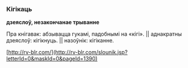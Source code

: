 ### Кігікаць
**дзеяслоў, незакончанае трыванне**

Пра кнігавак: абзывацца гукамі, падобнымі на «кігі». || аднакратны дзеяслоў: кігікнуць. || назоўнік: кігіканне.

<a rel="author">[http://rv-blr.com/](http://rv-blr.com/slounik.jsp?letterId=0&maskId=0&pageId=1390)</a>

